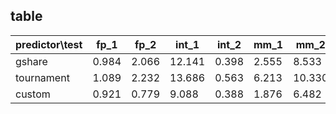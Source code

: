 ## table

predictor\test|fp_1|fp_2|int_1|int_2|mm_1|mm_2
---|---|---|---|---|---|---
gshare|0.984|2.066|12.141|0.398|2.555|8.533
tournament|1.089|2.232|13.686|0.563|6.213|10.330
custom|0.921|0.779|9.088|0.388|1.876|6.482